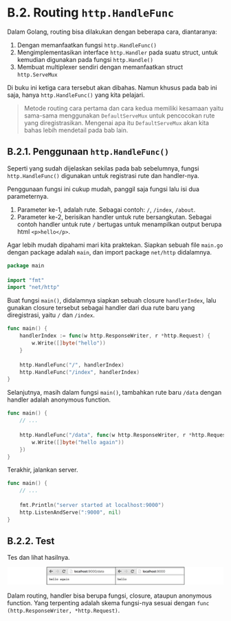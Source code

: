 # B.2. Routing `http.HandleFunc`

Dalam Golang, routing bisa dilakukan dengan beberapa cara, diantaranya:

 1. Dengan memanfaatkan fungsi `http.HandleFunc()`
 2. Mengimplementasikan interface `http.Handler` pada suatu struct, untuk kemudian digunakan pada fungsi `http.Handle()`
 3. Membuat multiplexer sendiri dengan memanfaatkan struct `http.ServeMux`

Di buku ini ketiga cara tersebut akan dibahas. Namun khusus pada bab ini saja, hanya `http.HandleFunc()` yang kita pelajari.

> Metode routing cara pertama dan cara kedua memiliki kesamaan yaitu sama-sama menggunakan `DefaultServeMux` untuk pencocokan rute yang diregistrasikan. Mengenai apa itu `DefaultServeMux` akan kita bahas lebih mendetail pada bab lain.

## B.2.1. Penggunaan `http.HandleFunc()`

Seperti yang sudah dijelaskan sekilas pada bab sebelumnya, fungsi `http.HandleFunc()` digunakan untuk registrasi rute dan handler-nya.

Penggunaan fungsi ini cukup mudah, panggil saja fungsi lalu isi dua parameternya.

 1. Parameter ke-1, adalah rute. Sebagai contoh: `/`, `/index`, `/about`.
 2. Parameter ke-2, berisikan handler untuk rute bersangkutan. Sebagai contoh handler untuk rute `/` bertugas untuk menampilkan output berupa html `<p>hello</p>`.

Agar lebih mudah dipahami mari kita praktekan. Siapkan sebuah file `main.go` dengan package adalah `main`, dan import package `net/http` didalamnya.

```go
package main

import "fmt"
import "net/http"
```

Buat fungsi `main()`, didalamnya siapkan sebuah closure `handlerIndex`, lalu gunakan closure tersebut sebagai handler dari dua rute baru yang diregistrasi, yaitu `/` dan `/index`.

```go
func main() {
	handlerIndex := func(w http.ResponseWriter, r *http.Request) {
		w.Write([]byte("hello"))
	}

	http.HandleFunc("/", handlerIndex)
	http.HandleFunc("/index", handlerIndex)
}
```

Selanjutnya, masih dalam fungsi `main()`, tambahkan rute baru `/data` dengan handler adalah anonymous function.

```go
func main() {
    // ...

    http.HandleFunc("/data", func(w http.ResponseWriter, r *http.Request) {
    	w.Write([]byte("hello again"))
    })
}
```

Terakhir, jalankan server.

```go
func main() {
    // ...

    fmt.Println("server started at localhost:9000")
    http.ListenAndServe(":9000", nil)
}
```

## B.2.2. Test

Tes dan lihat hasilnya.

![Rute `/data` mengembalikan data json](images/B.2_1_routing.png)

Dalam routing, handler bisa berupa fungsi, closure, ataupun anonymous function. Yang terpenting adalah skema fungsi-nya sesuai dengan `func (http.ResponseWriter, *http.Request)`.
